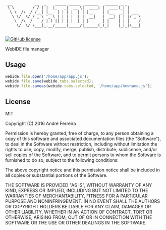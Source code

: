 ``` 
 __          __  _    _____ _____  ______   ______ _ _      
 \ \        / / | |  |_   _|  __ \|  ____| |  ____(_) |     
  \ \  /\  / /__| |__  | | | |  | | |__    | |__   _| | ___ 
   \ \/  \/ / _ \ '_ \ | | | |  | |  __|   |  __| | | |/ _ \
    \  /\  /  __/ |_) || |_| |__| | |____ _| |    | | |  __/
     \/  \/ \___|_.__/_____|_____/|______(_)_|    |_|_|\___|                                                         
                                                                                                                                                                                                                                                                                                           
```                                                                                                                                                 

[![GitHub license](https://img.shields.io/badge/license-MIT-blue.svg)](https://raw.githubusercontent.com/jsrun/core.system.settings/master/LICENSE)

WebIDE file manager
 
## Usage

```js
webide.file.open('/home/app/app.js');
webide.file.save(webide.tabs.selected);
webide.file.saveas(webide.tabs.selected, '/home/app/newname.js');
```

## License

  MIT
  
  Copyright (C) 2016 André Ferreira

  Permission is hereby granted, free of charge, to any person obtaining a copy of this software and associated documentation files (the "Software"), to deal in the Software without restriction, including without limitation the rights to use, copy, modify, merge, publish, distribute, sublicense, and/or sell copies of the Software, and to permit persons to whom the Software is furnished to do so, subject to the following conditions:

  The above copyright notice and this permission notice shall be included in all copies or substantial portions of the Software.

  THE SOFTWARE IS PROVIDED "AS IS", WITHOUT WARRANTY OF ANY KIND, EXPRESS OR IMPLIED, INCLUDING BUT NOT LIMITED TO THE WARRANTIES OF MERCHANTABILITY, FITNESS FOR A PARTICULAR PURPOSE AND NONINFRINGEMENT. IN NO EVENT SHALL THE AUTHORS OR COPYRIGHT HOLDERS BE LIABLE FOR ANY CLAIM, DAMAGES OR OTHER LIABILITY, WHETHER IN AN ACTION OF CONTRACT, TORT OR OTHERWISE, ARISING FROM, OUT OF OR IN CONNECTION WITH THE SOFTWARE OR THE USE OR OTHER DEALINGS IN THE SOFTWARE.